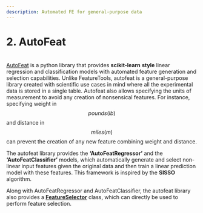 ```yaml
---
description: Automated FE for general-purpose data
---
```


# 2. AutoFeat

[  
AutoFeat](https://arxiv.org/abs/1901.07329) is a python library that provides **scikit-learn** **style** linear regression and classification models with automated feature generation and selection capabilities. Unlike FeatureTools, autofeat is a general-purpose library created with scientific use cases in mind where all the experimental data is stored in a single table. Autofeat also allows specifying the units of measurement to avoid any creation of nonsensical features. For instance, specifying weight in$$pounds(lb)$$and distance in$$miles(m)$$can prevent the creation of any new feature combining weight and distance.

The autofeat library provides the **‘AutoFeatRegressor’** and the **‘AutoFeatClassifier’** models, which automatically generate and select non-linear input features given the original data and then train a linear prediction model with these features. This framework is inspired by the **SISSO** algorithm.

Along with AutoFeatRegressor and AutoFeatClassifier, the autofeat library also provides a [**FeatureSelector**](https://pypi.org/project/feature-selector/) class, which can directly be used to perform feature selection.



